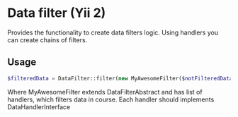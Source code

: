 Data filter (Yii 2)
===================

Provides the functionality to create data filters logic. 
Using handlers you can create chains of filters.

Usage
-----
```php
$filteredData = DataFilter::filter(new MyAwesomeFilter($notFilteredData, $additionalParamsForFilteringData));
```

Where MyAwesomeFilter extends DataFilterAbstract and has list of handlers, which filters data in course.
Each handler should implements DataHandlerInterface